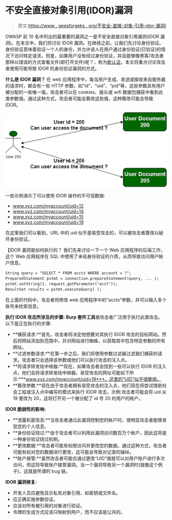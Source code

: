 # 不安全直接对象引用(IDOR)漏洞

> 原文:[https://www . geesforgeks . org/不安全-直接-对象-引用-idor-漏洞/](https://www.geeksforgeeks.org/insecure-direct-object-reference-idor-vulnerability/)

OWASP 前 10 名中列出的最重要的漏洞之一是不安全直接对象引用漏洞(IDOR 漏洞)。在本文中，我们将讨论 IDOR 漏洞。在继续之前，让我们先讨论身份验证。身份验证意味着验证一个人的身份，并允许该人在用户通过身份验证(已验证)的情况下访问特定请求。但是，如果用户没有经过身份验证，并且能够像黑客/攻击者那样以错误的方式查看文件(即打开文件)呢？，称为[断认证](https://www.geeksforgeeks.org/broken-authentication-vulnerability/)。本文将重点讨论攻击者使用可能导致 IDOR 的身份验证漏洞的方式。

**什么是 IDOR 漏洞？**
在 web 应用程序中，每当用户生成、发送或接收来自服务器的请求时，都会有一些 HTTP 参数，如“id”、“uid”、“pid”等，这些参数具有用户被分配的一些唯一值。攻击者可以在 cookies、报头或 wifi 数据包捕获中看到此类参数值。通过这种方式，攻击者可能会篡改这些值，这种篡改可能会导致 IDOR。

![](img/ae29c5f697e2ce43dec82babd9845530.png)

一些示例演示了可以使用 IDOR 操作的不可信数据:

*   www.xyz.com/myaccount/uid=12
*   www.xyz.com/myaccount/uid=14
*   www.xyz.com/myaccount/uid=15
*   www.xyz.com/myaccount/uid=19

在这里我们可以看到，URL 中的 uid 似乎是易受攻击的，可以被攻击者篡改以破坏身份验证。

【IDOR 漏洞是如何执行的？
我们先来讨论一下一个 Web 应用程序的后端工作，这个 Web 应用程序在 SQL 中使用了未经身份验证的介质，从而导致访问用户帐户信息。

```html
String query = "SELECT * FROM accts WHERE account = ?";
PreparedStatement pstmt = connection.prepareStatement(query, ... );
pstmt.setString(1, request.getParameter("acct"));
ResultSet results = pstmt.executeQuery( );
```

在上面的代码中，攻击者将修改 web 应用程序中的“accts”参数，并可以输入多个账号来检索信息。

**执行 IDOR 攻击所涉及的步骤:**
**Burp 套件工具**被攻击者广泛用于执行此类攻击。以下是正在执行的步骤:

*   **捕获请求:**首先，攻击者将决定他想要对其执行 IDOR 攻击的目标网站。然后将网站添加到范围中，并对网站进行蜘蛛，以获取其中包含特定参数的所有网址。
*   **过滤参数请求:**在第一步之后，我们将使用参数过滤器过滤我们捕获的请求。攻击者只会选择该参数或他们可以执行攻击的注入点。
*   **将请求转发给中继器:**现在，如果攻击者会找到一些可以执行 IDOR 的注入点，他们会将请求转发给中继器。易受攻击的网址可能如下所示:***www.xyz.com/myaccount/uid=19***。这里的“UID”似乎很脆弱。
*   **篡改参数:**现在由于攻击者拥有易受攻击的注入点，他们现在将尝试借助社会工程或注入点中编写的模式来执行 IDOR 攻击。示例:攻击者可能会将 uid 从 19 更改为 20，这将打开另一个被分配了 id 号 20 的用户的帐户。

**IDOR 脆弱性的影响:**

*   **泄露机密信息:**当攻击者通过此漏洞控制您的帐户时，很明显攻击者能够发现您的个人信息。
*   **身份验证绕过:**由于攻击者可以利用此漏洞访问数百万个帐户，因此这将是一种身份验证绕过机制。
*   **更改数据:**攻击者可能有权限访问并更改您的数据。通过这种方式，攻击者可能有权对您的数据进行更改，这可能会导致对记录的操纵。
*   **账户接管:**虽然攻击者可能仅通过更改“UID”值就可以对用户账户进行多次访问，但这将导致账户接管漏洞。当一个漏洞导致另一个漏洞时(就像这个例子)，这就是所谓的 bug 链。

**IDOR 漏洞修复:**

*   开发人员应避免显示私有对象引用，如密钥或文件名。
*   应正确实施参数验证。
*   应该对所有被引用的对象进行验证。
*   令牌的生成方式应该只映射到用户，而不应该是公共的。